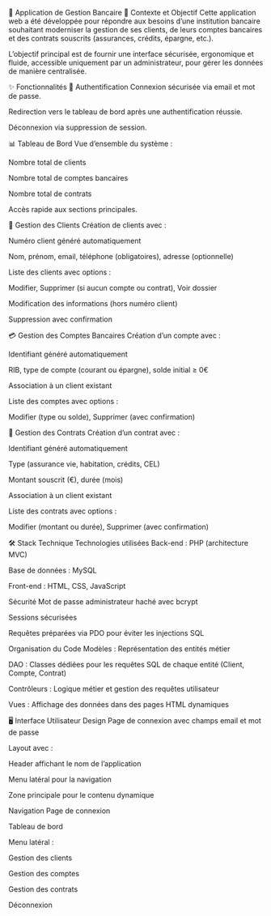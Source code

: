 💼 Application de Gestion Bancaire
📌 Contexte et Objectif
Cette application web a été développée pour répondre aux besoins d’une institution bancaire souhaitant moderniser la gestion de ses clients, de leurs comptes bancaires et des contrats souscrits (assurances, crédits, épargne, etc.).

L’objectif principal est de fournir une interface sécurisée, ergonomique et fluide, accessible uniquement par un administrateur, pour gérer les données de manière centralisée.

✨ Fonctionnalités
🔐 Authentification
Connexion sécurisée via email et mot de passe.

Redirection vers le tableau de bord après une authentification réussie.

Déconnexion via suppression de session.

📊 Tableau de Bord
Vue d’ensemble du système :

Nombre total de clients

Nombre total de comptes bancaires

Nombre total de contrats

Accès rapide aux sections principales.

👥 Gestion des Clients
Création de clients avec :

Numéro client généré automatiquement

Nom, prénom, email, téléphone (obligatoires), adresse (optionnelle)

Liste des clients avec options :

Modifier, Supprimer (si aucun compte ou contrat), Voir dossier

Modification des informations (hors numéro client)

Suppression avec confirmation

💳 Gestion des Comptes Bancaires
Création d’un compte avec :

Identifiant généré automatiquement

RIB, type de compte (courant ou épargne), solde initial ≥ 0€

Association à un client existant

Liste des comptes avec options :

Modifier (type ou solde), Supprimer (avec confirmation)

📄 Gestion des Contrats
Création d’un contrat avec :

Identifiant généré automatiquement

Type (assurance vie, habitation, crédits, CEL)

Montant souscrit (€), durée (mois)

Association à un client existant

Liste des contrats avec options :

Modifier (montant ou durée), Supprimer (avec confirmation)

🛠️ Stack Technique
Technologies utilisées
Back-end : PHP (architecture MVC)

Base de données : MySQL

Front-end : HTML, CSS, JavaScript

Sécurité
Mot de passe administrateur haché avec bcrypt

Sessions sécurisées

Requêtes préparées via PDO pour éviter les injections SQL

Organisation du Code
Modèles : Représentation des entités métier

DAO : Classes dédiées pour les requêtes SQL de chaque entité (Client, Compte, Contrat)

Contrôleurs : Logique métier et gestion des requêtes utilisateur

Vues : Affichage des données dans des pages HTML dynamiques

🖥️ Interface Utilisateur
Design
Page de connexion avec champs email et mot de passe

Layout avec :

Header affichant le nom de l’application

Menu latéral pour la navigation

Zone principale pour le contenu dynamique

Navigation
Page de connexion

Tableau de bord

Menu latéral :

Gestion des clients

Gestion des comptes

Gestion des contrats

Déconnexion

